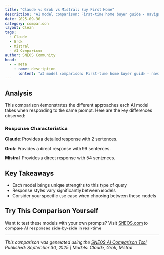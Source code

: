 ```yaml
---
title: "Claude vs Grok vs Mistral: Buy First Home"
description: "AI model comparison: First-time home buyer guide - navigate purchase confidently..."
date: 2025-09-30
category: comparison
layout: Clean
tags:
  - Claude
  - Grok
  - Mistral
  - AI Comparison
author: SNEOS Community
head:
  - - meta
    - name: description
      content: "AI model comparison: First-time home buyer guide - navigate purchase confidently..."
---
```


<ChatComparison
  title="Claude vs Grok vs Mistral: Buy First Home"
  prompt="First-time home buyer guide - navigate purchase confidently"
  :responses='{
    "Claude": "# First-Time Home Buyer\u0027s Complete Guide\n\n## \uD83C\uDFE1 **Phase 1: Financial Preparation**\n\n### **Assess Your Financial Health**\n- **Credit Score Check**: Aim for 620\u002B (conventional) or 580\u002B (FHA)\n- **Debt-to-Income Ratio**: Keep total monthly debts under 43% of gross income\n- **Emergency Fund**: Maintain 3-6 months of expenses beyond down payment\n- **Stable Income**: 2\u002B years of consistent employment history preferred\n\n### **Down Payment Options**\n- **Conventional Loans**: 3-20% down\n- **FHA Loans**: 3.5% down (popular for first-time buyers)\n- **VA Loans**: 0% down (veterans/military)\n- **USDA Loans**: 0% down (rural areas)\n- **State/Local Programs**: Often offer down payment assistance\n\n### **Additional Costs to Budget**\n- **Closing Costs**: 2-5% of home price\n- **Home Inspection**: $300-500\n- **Appraisal**: $400-600\n- **Moving Expenses**: $800-2,500\n- **Immediate Repairs/Furnishing**: $2,000-10,000\u002B\n\n---\n\n## \uD83D\uDD0D **Phase 2: Getting Pre-Approved**\n\n### **Gather Required Documents**\n- Pay stubs (last 2-3 months)\n- Tax returns (last 2 years)\n- Bank statements (last 2-3 months)\n- Employment verification letter\n- Investment/retirement account statements\n- Documentation of debts/loans\n\n### **Shop for Lenders**\n- **Compare**: Interest rates, fees, loan terms\n- **Types**: Banks, credit unions, online lenders, mortgage brokers\n- **Get Multiple Quotes**: Apply within 14-45 days to minimize credit impact\n\n---\n\n## \uD83C\uDFE0 **Phase 3: Finding the Right Home**\n\n### **Choose Your Location Wisely**\n- **Commute Times**: Factor in daily travel\n- **School Districts**: Important for resale value\n- **Future Development**: Research planned changes\n- **Safety \u0026 Amenities**: Crime rates, parks, shopping\n\n### **Home Shopping Strategy**\n- **Make a Wish List**: Must-haves vs. nice-to-haves\n- **Consider Future Needs**: Family growth, aging in place\n- **Don\u0027t Fall in Love Immediately**: Stay objective\n- **View Multiple Properties**: See 10-15 homes before deciding\n\n---\n\n## \uD83D\uDCB0 **Phase 4: Making an Offer**\n\n### **Competitive Offer Strategy**\n- **Research Comparables**: Recent sales in the area\n- **Include Contingencies**: Inspection, appraisal, financing\n- **Earnest Money**: Typically 1-3% of offer price\n- **Personal Letter**: Can help in competitive markets\n\n### **Key Contingencies**\n- **Inspection Contingency**: 7-10 days to inspect\n- **Appraisal Contingency**: Protects if home doesn\u0027t appraise\n- **Financing Contingency**: Exit if loan falls through\n- **Title Contingency**: Ensures clear ownership\n\n---\n\n## \uD83D\uDD0D **Phase 5: Home Inspection \u0026 Due Diligence**\n\n### **Professional Inspection**\n- **Hire Certified Inspector**: ASHI or InterNACHI certified\n- **Attend the Inspection**: Ask questions, take notes\n- **Focus on Major Systems**: Roof, HVAC, electrical, plumbing\n- **Negotiate Repairs**: Request fixes or credit for major issues\n\n### **Final Walkthrough**\n- **24-48 Hours Before Closing**: Verify condition unchanged\n- **Check Repairs**: Ensure requested work completed\n- **Test Systems**: Lights, appliances, water pressure\n\n---\n\n## \uD83D\uDCCB **Phase 6: Closing Process**\n\n### **Final Loan Processing**\n- **Avoid Major Purchases**: No new debt before closing\n- **Don\u0027t Change Jobs**: Maintain employment stability\n- **Respond Quickly**: Provide any requested documentation\n- **Review Closing Disclosure**: Compare to Loan Estimate\n\n### **Closing Day Checklist**\n- **Bring Valid ID**: Government-issued photo ID\n- **Certified Funds**: For down payment and closing costs\n- **Review All Documents**: Don\u0027t rush through signing\n- **Get Keys \u0026",
    "Grok": "Buying your first home is an exciting milestone, but it can also feel overwhelming due to the complexity of the process and the significant financial commitment involved. This step-by-step guide is designed to help first-time home buyers navigate the journey with confidence, covering everything from financial preparation to closing the deal.\n\n---\n\n### **Step 1: Assess Your Financial Situation**\nBefore diving into the home-buying process, take a realistic look at your finances to determine what you can afford.\n\n- **Check Your Credit Score**: Your credit score impacts your ability to get a mortgage and the interest rate you\u0027ll receive. Aim for a score of 620 or higher for conventional loans (though some programs accept lower scores). Obtain a free credit report from AnnualCreditReport.com and address any errors or issues.\n- **Calculate Your Budget**: Use the 28/36 rule as a guideline\u2014spend no more than 28% of your gross monthly income on housing costs and no more than 36% on total debt. Factor in mortgage payments, property taxes, insurance, and maintenance.\n- **Save for a Down Payment**: While 20% is ideal to avoid private mortgage insurance (PMI), many first-time buyer programs allow as little as 3-5% down. Start saving early, and explore assistance programs if needed.\n- **Get Pre-Approved for a Mortgage**: Contact lenders to get pre-approved, which shows sellers you\u2019re a serious buyer and helps define your price range. Compare rates and terms from multiple lenders.\n\n**Tip**: Build an emergency fund (3-6 months of expenses) to handle unexpected costs after buying.\n\n---\n\n### **Step 2: Define Your Needs and Wants**\nClarify what you\u2019re looking for in a home to narrow down your search.\n\n- **Must-Haves vs. Nice-to-Haves**: List non-negotiables (e.g., number of bedrooms, location, budget) versus things you can compromise on (e.g., updated kitchen, pool).\n- **Consider Location**: Research neighborhoods based on proximity to work, schools, amenities, safety, and future growth potential. Visit areas at different times of day to get a feel for the community.\n- **Home Type**: Decide if you want a single-family home, condo, or townhouse, factoring in maintenance responsibilities and HOA fees if applicable.\n\n**Tip**: Think long-term\u2014will this home suit your needs in 5-10 years?\n\n---\n\n### **Step 3: Assemble Your Team**\nHaving the right professionals by your side can make the process smoother.\n\n- **Real Estate Agent**: Hire a buyer\u2019s agent who understands the local market and your needs. They\u2019ll help you find homes, negotiate offers, and guide you through paperwork. (Their fee is typically paid by the seller.)\n- **Mortgage Lender**: Work with a trusted lender to finalize financing options and lock in a rate.\n- **Home Inspector**: You\u2019ll need one later to evaluate the property\u2019s condition (more on this below).\n- **Real Estate Attorney**: In some states, an attorney is required to review contracts and handle closing. Even if not required, they can provide legal protection.\n\n**Tip**: Ask for recommendations from friends or family, and read reviews to find reliable professionals.\n\n---\n\n### **Step 4: Start House Hunting**\nWith pre-approval in hand and an agent by your side, begin searching for your dream home.\n\n- **Use Online Tools**: Websites like Zillow, Redfin, and Realtor.com allow you to filter homes by price, location, and features. Set up alerts for new listings.\n- **Attend Open Houses and Tours**: See properties in person to assess their condition, layout, and \u201Cfeel.\u201D Take notes and photos for comparison.\n- **Stay Patient**: It may take time to find the right home, especially in competitive markets. Don\u2019t rush into a decision out of frustration.\n\n**Tip**: Keep an open mind\u2014some homes may need minor updates but could be a great deal.\n\n---\n\n### **Step 5: Make an Offer**\nOnce you\u2019ve found \u201Cthe one,\u201D work with your agent to submit a competitive offer.\n\n- **Determine Your Offer Price**: Your agent will analyze comparable sales (\u201Ccomps\u201D) in the area to suggest a fair price. In a seller\u2019s market, you may need to offer above asking; in a buyer\u2019s market, there may be room to negotiate down.\n- **Include Contingencies**: Protect yourself with contingencies like home inspection, financing, and appraisal. These allow you to back out or renegotiate if issues arise.\n- **Write a Personal Letter**: In competitive markets, a heartfelt letter to the seller explaining why you love their home can make your offer stand out.\n- **Earnest Money**: Be prepared to pay a small deposit (1-3% of the purchase price) to show you\u2019re serious. It\u2019s held in escrow and applied to your down payment at closing.\n\n**Tip**: Be prepared for counteroffers or rejection. If your offer isn\u2019t accepted, don\u2019t get discouraged\u2014there are other homes out there.\n\n---\n\n### **Step 6: Conduct Due Diligence**\nAfter your offer is accepted, take steps to ensure the home is a sound investment.\n\n- **Home Inspection**: Hire a licensed inspector (cost: $300-$500) to check for structural issues, plumbing, electrical systems, and other potential problems. If major issues are found, you can negotiate repairs or a lower price with the seller.\n- **Appraisal**: Your lender will order an appraisal to confirm the home\u2019s value matches the loan amount. If it appraises lower than your offer, you may need to renegotiate or pay the difference.\n- **Title Search**: Ensure there are no liens or ownership disputes on the property. Title insurance protects you from future claims.\n\n**Tip**: Don\u2019t skip the inspection, even on new construction\u2014undetected issues can cost thousands down the line.\n\n---\n\n### **Step 7: Finalize Financing**\nWork with your lender to lock in your mortgage and complete the underwriting process.\n\n- **Submit Documentation**: Provide updated financial records (pay stubs, bank statements, etc.) as requested by your lender.\n- **Review Loan Terms**: Understand your interest rate, monthly payment, and closing costs (typically 2-5% of the purchase price). Ask about discount points or lender credits to lower costs.\n- **Avoid Major Financial Changes**: Don\u2019t take on new debt, change jobs, or make large purchases during this time, as it could jeopardize your loan approval.\n\n**Tip**: Ask for a Closing Disclosure at least 3 days before closing to review final costs and terms.\n\n---\n\n### **Step 8: Close on Your Home**\nClosing is the final step where ownership is officially transferred to you.\n\n- **Walk-Through**: Do a final walk-through (usually 24-48 hours before closing) to ensure the home is in the agreed-upon condition and any negotiated repairs are complete.\n- **Sign Paperwork**: At closing, you\u2019ll sign documents like the mortgage note, deed of trust, and settlement statement. Bring a cashier\u2019s check or wire transfer for closing costs and down payment.\n- **Get the Keys**: Once everything is signed and funds are transferred, the home is yours!\n\n**Tip**: Double-check all documents for accuracy before signing. Ask questions if anything is unclear.\n\n---\n\n### **Step 9: Move In and Settle**\nCongratulations, you\u2019re a homeowner! Now it\u2019s time to make the house your home.\n\n- **Plan Your Move**: Hire movers or rent a truck, and notify utilities, postal services, and other providers of your address change.\n- **Set Up Insurance**: Homeowners insurance is required by lenders and protects against damage or loss. Consider additional coverage (e.g., flood insurance) if you\u2019re in a high-risk area.\n- **Budget for Maintenance**: Set aside 1-2% of the home\u2019s value annually for repairs and upkeep.\n\n**Tip**: Take photos of the home\u2019s condition upon move-in for insurance purposes.\n\n---\n\n### **Additional Resources for First-Time Buyers**\n- **Down Payment Assistance Programs**: Check state and local programs (e.g., FHA loans, USDA loans for rural areas, or VA loans for veterans) that offer low or no down payment options.\n- **First-Time Buyer Education**: Many organizations, like HUD-approved counseling agencies, offer free or low-cost courses on homeownership.\n- **Tax Benefits**: Look into deductions like mortgage interest and property taxes to maximize savings.\n\n---\n\n### **Common Pitfalls to Avoid**\n- **Buying More Than You Can Afford**: Stick to your budget, even if you\u2019re pre-approved for a higher amount. Overextending can lead to financial stress.\n- **Skipping the Inspection**: Waiving an inspection to win a bidding war can backfire if major issues are uncovered later.\n- **Ignoring Closing Costs**: Factor these into your savings plan\u2014they can add up quickly.\n- **Not Shopping Around for Lenders**: Compare rates and fees to get the best mortgage deal.\n\n---\n\n### **Final Thoughts**\nBuying your first home is a significant investment, both financially and emotionally. By preparing thoroughly, building a strong support team, and staying informed, you can navigate the process with confidence. Take your time, ask questions, and trust your instincts\u2014if a deal doesn\u2019t feel right, it\u2019s okay to walk away. Soon, you\u2019ll be unlocking the door to your new home and starting an exciting new chapter.\n\nIf you have specific questions or need guidance on local markets or programs, feel free to ask for more tailored advice!",
    "Mistral": "Buying a home for the first time can be an exciting yet daunting process. Here\u2019s a comprehensive guide to help you navigate your first home purchase confidently:\n\n### 1. **Assess Your Financial Situation**\n   - **Credit Score:** Check your credit score. A higher score can help you secure better mortgage rates.\n   - **Budget:** Determine how much you can afford. Consider your income, expenses, and savings.\n   - **Down Payment:** Save for a down payment. Aim for at least 3% to 20% of the home\u2019s price.\n   - **Closing Costs:** Budget for closing costs, which typically range from 2% to 5% of the loan amount.\n\n### 2. **Get Pre-Approved for a Mortgage**\n   - **Lender Selection:** Shop around for the best mortgage rates and terms.\n   - **Pre-Approval:** Get pre-approved for a mortgage. This involves submitting financial documents to a lender who will assess your creditworthiness.\n   - **Mortgage Types:** Understand different mortgage types (e.g., fixed-rate, adjustable-rate, FHA, VA).\n\n### 3. **Find a Real Estate Agent**\n   - **Experience:** Look for an experienced agent who understands the local market.\n   - **Referrals:** Ask friends, family, or colleagues for recommendations.\n   - **Interview:** Meet with potential agents to ensure they understand your needs and preferences.\n\n### 4. **Determine Your Needs and Wants**\n   - **Location:** Consider the neighborhood, commute, and proximity to amenities.\n   - **Size and Layout:** Think about the number of bedrooms, bathrooms, and overall layout.\n   - **Features:** List must-have features (e.g., garage, yard, updated kitchen).\n\n### 5. **Start House Hunting**\n   - **Online Search:** Use real estate websites to browse listings.\n   - **Open Houses:** Attend open houses to get a feel for different properties.\n   - **Agent Assistance:** Work closely with your agent to find suitable homes.\n\n### 6. **Make an Offer**\n   - **Negotiation:** Your agent will help you craft a competitive offer.\n   - **Contingencies:** Include contingencies for inspections, financing, and appraisals.\n   - **Earnest Money:** Be prepared to put down earnest money to show your seriousness.\n\n### 7. **Get a Home Inspection**\n   - **Professional Inspection:** Hire a professional home inspector to assess the property\u2019s condition.\n   - **Repairs:** Negotiate with the seller for any necessary repairs or credits.\n\n### 8. **Finalize Your Mortgage**\n   - **Appraisal:** Ensure the home appraises for at least the purchase price.\n   - **Underwriting:** Provide any additional documents required by the lender.\n   - **Lock-In Rate:** Lock in your interest rate to protect against fluctuations.\n\n### 9. **Close the Deal**\n   - **Final Walkthrough:** Conduct a final walkthrough to ensure the home is in the agreed-upon condition.\n   - **Closing Meeting:** Attend the closing meeting to sign all necessary documents.\n   - **Funds Transfer:** Bring a certified or cashier\u2019s check for the down payment and closing costs.\n\n### 10. **Move In**\n   - **Utilities:** Set up utilities in your name.\n   - **Insurance:** Ensure you have homeowners insurance.\n   - **Moving Plan:** Plan your move, including hiring movers if necessary.\n\n### Additional Tips:\n   - **Educate Yourself:** Attend first-time homebuyer workshops or seminars.\n   - **Stay Organized:** Keep all documents organized and easily accessible.\n   - **Be Patient:** The process can take time, so be patient and thorough.\n\nBy following these steps, you can navigate the home-buying process with confidence and make informed decisions. Congratulations on taking the first step towards homeownership!"
  }'
  published-date="22:46"
/>

## Analysis

This comparison demonstrates the different approaches each AI model takes when responding to the same prompt. Here are the key differences observed:

### Response Characteristics

**Claude**: Provides a detailed response with 2 sentences. 

**Grok**: Provides a direct response with 99 sentences. 

**Mistral**: Provides a direct response with 54 sentences. 

## Key Takeaways

- Each model brings unique strengths to this type of query
- Response styles vary significantly between models
- Consider your specific use case when choosing between these models

## Try This Comparison Yourself

Want to test these models with your own prompts? Visit [SNEOS.com](https://sneos.com) to compare AI responses side-by-side in real-time.

---

*This comparison was generated using the [SNEOS AI Comparison Tool](https://sneos.com)*
*Published: September 30, 2025 | Models: Claude, Grok, Mistral*
